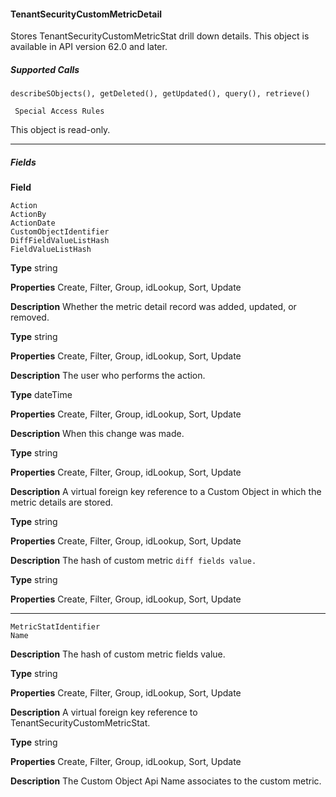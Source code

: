 #### TenantSecurityCustomMetricDetail

Stores TenantSecurityCustomMetricStat drill down details. This object is available in API version 62.0 and later.

##### Supported Calls
```
describeSObjects(), getDeleted(), getUpdated(), query(), retrieve()

 Special Access Rules

```
This object is read-only.


-----

##### Fields

**Field**
```
Action
ActionBy
ActionDate
CustomObjectIdentifier
DiffFieldValueListHash
FieldValueListHash

```

**Type**
string

**Properties**
Create, Filter, Group, idLookup, Sort, Update

**Description**
Whether the metric detail record was added, updated, or removed.

**Type**
string

**Properties**
Create, Filter, Group, idLookup, Sort, Update

**Description**
The user who performs the action.

**Type**
dateTime

**Properties**
Create, Filter, Group, idLookup, Sort, Update

**Description**
When this change was made.

**Type**
string

**Properties**
Create, Filter, Group, idLookup, Sort, Update

**Description**
A virtual foreign key reference to a Custom Object in which the metric details are stored.

**Type**
string

**Properties**
Create, Filter, Group, idLookup, Sort, Update

**Description**
The hash of custom metric `diff fields value.`

**Type**
string

**Properties**
Create, Filter, Group, idLookup, Sort, Update


-----

```
MetricStatIdentifier
Name

```

**Description**
The hash of custom metric fields value.

**Type**
string

**Properties**
Create, Filter, Group, idLookup, Sort, Update

**Description**
A virtual foreign key reference to TenantSecurityCustomMetricStat.

**Type**
string

**Properties**
Create, Filter, Group, idLookup, Sort, Update

**Description**
The Custom Object Api Name associates to the custom metric.

